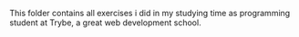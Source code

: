 This folder contains all exercises i did in my studying time as programming student at Trybe, a great web development school.
